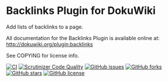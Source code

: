 # Backlinks Plugin for DokuWiki

Add lists of backlinks to a page.

All documentation for the Backlinks Plugin is available online at: http://dokuwiki.org/plugin:backlinks

See COPYING for license info.

[![CI](https://github.com/mprins/dokuwiki-plugin-backlinks/actions/workflows/CI.yml/badge.svg)](https://github.com/mprins/dokuwiki-plugin-backlinks/actions/workflows/CI.yml)
[![Scrutinizer Code Quality](https://scrutinizer-ci.com/g/mprins/dokuwiki-plugin-backlinks/badges/quality-score.png?b=master)](https://scrutinizer-ci.com/g/mprins/dokuwiki-plugin-backlinks/?branch=master)
[![GitHub issues](https://img.shields.io/github/issues/mprins/dokuwiki-plugin-backlinks.svg)](https://github.com/mprins/dokuwiki-plugin-backlinks/issues)
[![GitHub forks](https://img.shields.io/github/forks/mprins/dokuwiki-plugin-backlinks.svg)](https://github.com/mprins/dokuwiki-plugin-backlinks/network)
[![GitHub stars](https://img.shields.io/github/stars/mprins/dokuwiki-plugin-backlinks.svg)](https://github.com/mprins/dokuwiki-plugin-backlinks/stargazers)
[![GitHub license](https://img.shields.io/badge/license-GPLv2-blue.svg)](https://raw.githubusercontent.com/mprins/dokuwiki-plugin-backlinks/master/COPYING)
